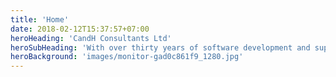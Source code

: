 ```yaml
---
title: 'Home'
date: 2018-02-12T15:37:57+07:00
heroHeading: 'CandH Consultants Ltd'
heroSubHeading: 'With over thirty years of software development and support across multiple sectors.'
heroBackground: 'images/monitor-gad0c861f9_1280.jpg'
---
```

